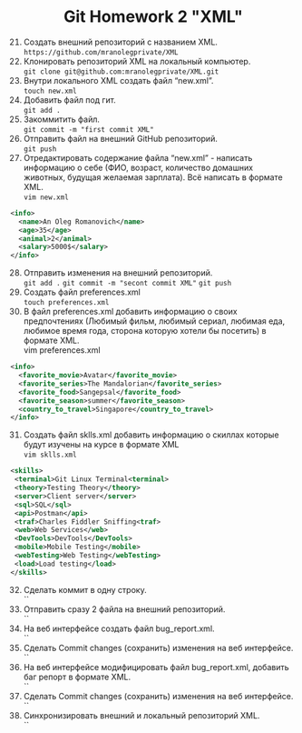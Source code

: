 <div align="center">

# Git Homework 2 "XML"

</div> 

 21. Создать внешний репозиторий c названием XML.  
 `https://github.com/mranolegprivate/XML`
 22. Клонировать репозиторий XML на локальный компьютер.  
 `git clone git@github.com:mranolegprivate/XML.git`
 23. Внутри локального XML создать файл “new.xml”.  
 `touch new.xml`
 24. Добавить файл под гит.  
 `git add .`
 25. Закоммитить файл.  
 `git commit -m "first commit XML"`
 26. Отправить файл на внешний GitHub репозиторий.  
 `git push`
 27. Отредактировать содержание файла “new.xml” - написать информацию о себе (ФИО, возраст, количество домашних животных, будущая желаемая зарплата). Всё написать в формате XML.  
 `vim new.xml`
 ```XML
 <info>
   <name>An Oleg Romanovich</name>
   <age>35</age>
   <animal>2</animal>
   <salary>5000$</salary>
 </info>
 ```
 28. Отправить изменения на внешний репозиторий.  
 `git add .`
 `git commit -m "secont commit XML"`
 `git push`
 29. Создать файл preferences.xml  
 `touch preferences.xml`
 30. В файл preferences.xml добавить информацию о своих предпочтениях (Любимый фильм, любимый сериал, любимая еда, любимое время года, сторона которую хотели бы посетить) в формате XML.  
 vim preferences.xml
 ```xml
 <info>
   <favorite_movie>Avatar</favorite_movie>
   <favorite_series>The Mandalorian</favorite_series>
   <favorite_food>Sangepsal</favorite_food>
   <favorite_season>summer</favorite_season>
   <country_to_travel>Singapore</country_to_travel>
 </info>
 ```
 31. Создать файл sklls.xml добавить информацию о скиллах которые будут изучены на курсе в формате XML  
 `vim sklls.xml`
 ```xml
 <skills>
  <terminal>Git Linux Terminal<terminal>
  <theory>Testing Theory</theory>
  <server>Client server</server>
  <sql>SQL</sql>
  <api>Postman</api>
  <traf>Charles Fiddler Sniffing<traf>
  <web>Web Services</web>
  <DevTools>DevTools</DevTools>
  <mobile>Mobile Testing</mobile>
  <webTesting>Web Testing</webTesting>
  <load>Load testing</load>
 </skills>
 ```
 32. Сделать коммит в одну строку.  
 ``
 33. Отправить сразу 2 файла на внешний репозиторий.  
 ``
 34. На веб интерфейсе создать файл bug_report.xml.  
 ``
 35. Сделать Commit changes (сохранить) изменения на веб интерфейсе.  
 ``
 36. На веб интерфейсе модифицировать файл bug_report.xml, добавить баг репорт в формате XML.  
 ``
 37. Сделать Commit changes (сохранить) изменения на веб интерфейсе.  
 ``
 38. Синхронизировать внешний и локальный репозиторий XML.  
``
